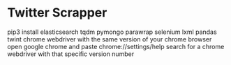 # Twitter Scrapper
pip3 install elasticsearch tqdm pymongo parawrap selenium lxml pandas twint
chrome webdriver with the same version of your chrome browser
	open google chrome and paste chrome://settings/help
	search for a chrome webdriver with that specific version number
